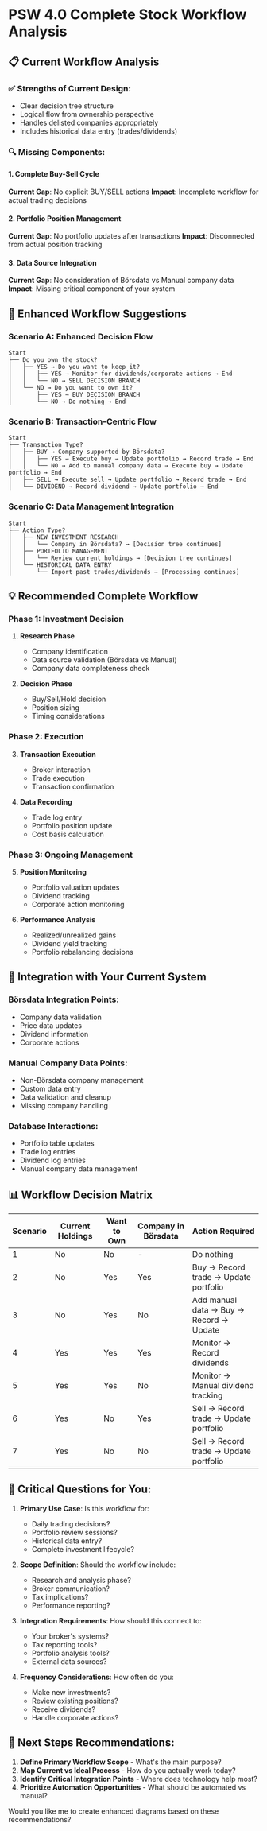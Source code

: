 # PSW 4.0 Complete Stock Workflow Analysis

## 📋 Current Workflow Analysis

### ✅ Strengths of Current Design:
- Clear decision tree structure
- Logical flow from ownership perspective
- Handles delisted companies appropriately
- Includes historical data entry (trades/dividends)

### 🔍 Missing Components:

#### 1. **Complete Buy-Sell Cycle**
**Current Gap**: No explicit BUY/SELL actions
**Impact**: Incomplete workflow for actual trading decisions

#### 2. **Portfolio Position Management**
**Current Gap**: No portfolio updates after transactions
**Impact**: Disconnected from actual position tracking

#### 3. **Data Source Integration**
**Current Gap**: No consideration of Börsdata vs Manual company data
**Impact**: Missing critical component of your system

## 🎯 Enhanced Workflow Suggestions

### **Scenario A: Enhanced Decision Flow**

```
Start
├── Do you own the stock?
│   ├── YES → Do you want to keep it?
│   │   ├── YES → Monitor for dividends/corporate actions → End
│   │   └── NO → SELL DECISION BRANCH
│   └── NO → Do you want to own it?
│       ├── YES → BUY DECISION BRANCH  
│       └── NO → Do nothing → End
```

### **Scenario B: Transaction-Centric Flow**

```
Start
├── Transaction Type?
│   ├── BUY → Company supported by Börsdata?
│   │   ├── YES → Execute buy → Update portfolio → Record trade → End
│   │   └── NO → Add to manual company data → Execute buy → Update portfolio → End
│   ├── SELL → Execute sell → Update portfolio → Record trade → End
│   └── DIVIDEND → Record dividend → Update portfolio → End
```

### **Scenario C: Data Management Integration**

```
Start
├── Action Type?
│   ├── NEW INVESTMENT RESEARCH
│   │   └── Company in Börsdata? → [Decision tree continues]
│   ├── PORTFOLIO MANAGEMENT
│   │   └── Review current holdings → [Decision tree continues]  
│   └── HISTORICAL DATA ENTRY
│       └── Import past trades/dividends → [Processing continues]
```

## 💡 **Recommended Complete Workflow**

### **Phase 1: Investment Decision**
1. **Research Phase**
   - Company identification
   - Data source validation (Börsdata vs Manual)
   - Company data completeness check

2. **Decision Phase**  
   - Buy/Sell/Hold decision
   - Position sizing
   - Timing considerations

### **Phase 2: Execution**
3. **Transaction Execution**
   - Broker interaction
   - Trade execution
   - Transaction confirmation

4. **Data Recording**
   - Trade log entry
   - Portfolio position update
   - Cost basis calculation

### **Phase 3: Ongoing Management**
5. **Position Monitoring**
   - Portfolio valuation updates
   - Dividend tracking
   - Corporate action monitoring

6. **Performance Analysis**
   - Realized/unrealized gains
   - Dividend yield tracking
   - Portfolio rebalancing decisions

## 🔄 **Integration with Your Current System**

### **Börsdata Integration Points:**
- Company data validation
- Price data updates
- Dividend information
- Corporate actions

### **Manual Company Data Points:**
- Non-Börsdata company management
- Custom data entry
- Data validation and cleanup
- Missing company handling

### **Database Interactions:**
- Portfolio table updates
- Trade log entries
- Dividend log entries
- Manual company data management

## 📊 **Workflow Decision Matrix**

| Scenario | Current Holdings | Want to Own | Company in Börsdata | Action Required |
|----------|------------------|-------------|---------------------|-----------------|
| 1 | No | No | - | Do nothing |
| 2 | No | Yes | Yes | Buy → Record trade → Update portfolio |
| 3 | No | Yes | No | Add manual data → Buy → Record → Update |
| 4 | Yes | Yes | Yes | Monitor → Record dividends |
| 5 | Yes | Yes | No | Monitor → Manual dividend tracking |
| 6 | Yes | No | Yes | Sell → Record trade → Update portfolio |
| 7 | Yes | No | No | Sell → Record trade → Update portfolio |

## 🎯 **Critical Questions for You:**

1. **Primary Use Case**: Is this workflow for:
   - Daily trading decisions?
   - Portfolio review sessions?
   - Historical data entry?
   - Complete investment lifecycle?

2. **Scope Definition**: Should the workflow include:
   - Research and analysis phase?
   - Broker communication?
   - Tax implications?
   - Performance reporting?

3. **Integration Requirements**: How should this connect to:
   - Your broker's systems?
   - Tax reporting tools?
   - Portfolio analysis tools?
   - External data sources?

4. **Frequency Considerations**: How often do you:
   - Make new investments?
   - Review existing positions?
   - Receive dividends?
   - Handle corporate actions?

## 🚀 **Next Steps Recommendations:**

1. **Define Primary Workflow Scope** - What's the main purpose?
2. **Map Current vs Ideal Process** - How do you actually work today?
3. **Identify Critical Integration Points** - Where does technology help most?
4. **Prioritize Automation Opportunities** - What should be automated vs manual?

Would you like me to create enhanced diagrams based on these recommendations?
